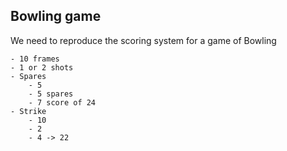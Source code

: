 ## Bowling game

We need to reproduce the scoring system for a game of Bowling

```
- 10 frames
- 1 or 2 shots
- Spares
    - 5
    - 5 spares
    - 7 score of 24
- Strike
    - 10
    - 2
    - 4 -> 22
```